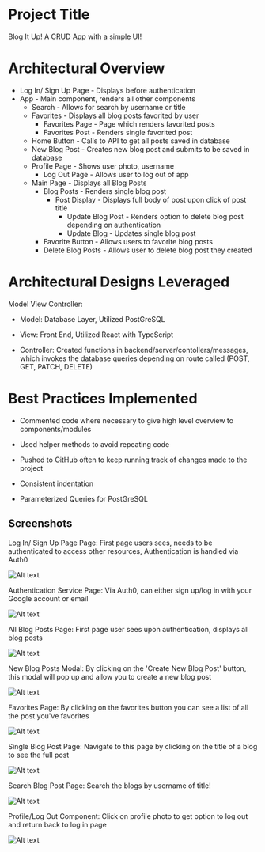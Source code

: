 # Project Title

Blog It Up! A CRUD App with a simple UI!

# Architectural Overview

- Log In/ Sign Up Page - Displays before authentication
- App - Main component, renders all other components
  - Search - Allows for search by username or title
  - Favorites - Displays all blog posts favorited by user
    - Favorites Page - Page which renders favorited posts
    - Favorites Post - Renders single favorited post
  - Home Button - Calls to API to get all posts saved in database
  - New Blog Post - Creates new blog post and submits to be saved in database
  - Profile Page - Shows user photo, username
    - Log Out Page - Allows user to log out of app
  - Main Page - Displays all Blog Posts
    - Blog Posts - Renders single blog post
      - Post Display - Displays full body of post upon click of post title
        - Update Blog Post - Renders option to delete blog post depending on authentication
        - Update Blog - Updates single blog post
    - Favorite Button - Allows users to favorite blog posts
    - Delete Blog Posts - Allows user to delete blog post they created

# Architectural Designs Leveraged

Model View Controller:

- Model: Database Layer, Utilized PostGreSQL

- View: Front End, Utilized React with TypeScript

- Controller: Created functions in backend/server/contollers/messages, which invokes the database queries depending on route called (POST, GET, PATCH, DELETE)

# Best Practices Implemented
- Commented code where necessary to give high level overview to components/modules

- Used helper methods to avoid repeating code

- Pushed to GitHub often to keep running track of changes made to the project

- Consistent indentation

- Parameterized Queries for PostGreSQL

## Screenshots

Log In/ Sign Up Page Page: First page users sees, needs to be authenticated to access other resources, Authentication is handled via Auth0

![Alt text](https://i.imgur.com/IW8WWDw.png "Log In Page")

Authentication Service Page: Via Auth0, can either sign up/log in with your Google account or email

![Alt text](https://i.imgur.com/zA3RfZH.png "Authentication Service Page")

All Blog Posts Page: First page user sees upon authentication, displays all blog posts

![Alt text](https://i.imgur.com/I8hskKo.png "All Blog Posts Page")

New Blog Posts Modal: By clicking on the 'Create New Blog Post' button, this modal will pop up and allow you to create a new blog post

![Alt text](https://i.imgur.com/0XBdtXF.png "New Blog Posts Modal")

Favorites Page: By clicking on the favorites button you can see a list of all the post you've favorites

![Alt text](https://i.imgur.com/nVJVEQ2.png "Favorites Page")

Single Blog Post Page: Navigate to this page by clicking on the title of a blog to see the full post

![Alt text](https://i.imgur.com/9wYlD0L.png "Single Blog Post Page")

Search Blog Post Page: Search the blogs by username of title!

![Alt text](https://i.imgur.com/tyPmcZH.png "Search Blog Post Page")

Profile/Log Out Component: Click on profile photo to get option to log out and return back to log in page

![Alt text](https://i.imgur.com/2ZkTZOv.png "Profile/Log Out Component")










